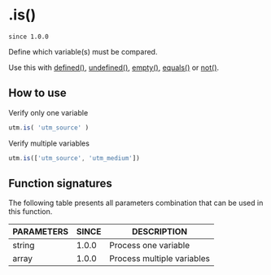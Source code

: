 # .is()

`since 1.0.0`

Define which variable(s) must be compared.

Use this with [defined()](defined.md), [undefined()](undefined.md), [empty()](empty.md), [equals()](equals.md) or [not()](not.md).

## How to use

Verify only one variable

```js
utm.is( 'utm_source' )
```

Verify multiple variables

```js
utm.is(['utm_source', 'utm_medium'])
```

## Function signatures

The following table presents all parameters combination that can be used in this function.

| PARAMETERS | SINCE | DESCRIPTION |
| ---------- | ----- | ----------- |
| string     | 1.0.0 | Process one variable |
| array      | 1.0.0 | Process multiple variables |
